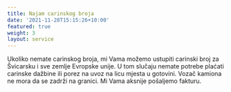 ```yaml
---
title: Najam carinskog broja
date: '2021-11-28T15:15:26+10:00'
featured: true
weight: 3
layout: service
---
```


Ukoliko nemate carinskog broja, mi Vama možemo ustupiti carinski broj za Švicarsku i sve zemlje Evropske unije. U tom slučaju nemate potrebe plaćati carinske dažbine ili porez na uvoz na licu mjesta u gotovini. Vozač kamiona ne mora da se zadrži na granici. Mi Vama aksnije pošaljemo fakturu.